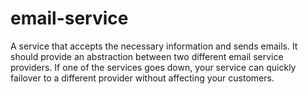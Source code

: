 # email-service
A service that accepts the necessary information and sends emails. It should provide an abstraction between two different email service providers. If one of the services goes down, your service can quickly failover to a different provider without affecting your customers.
